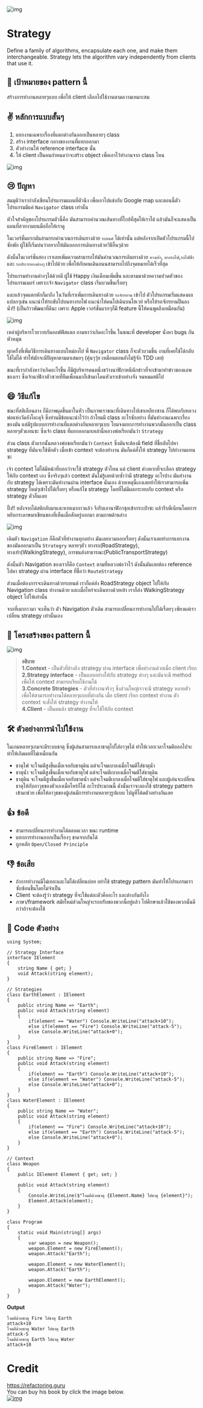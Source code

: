 ![img](assets/strategy/strategy-mini.png)
# Strategy
Define a family of algorithms, encapsulate each one, and make them interchangeable. Strategy lets the algorithm vary independently from clients that use it.

## 🎯 เป้าหมายของ pattern นี้
สร้างการทำงานหลายๆแบบ เพื่อให้ client เลือกไปใช้งานตามความเหมาะสม

## ✌ หลักการแบบสั้นๆ
1. แยกงานเฉพาะเรื่องที่แตกต่างกันออกเป็นหลายๆ class
1. สร้าง interface กลางของงานที่แยกออกมา
1. ตัวทำงานให้ reference interface นั้น
1. ให้ client เป็นคนกำหนดว่าจะสร้าง object เพื่อเอาไว้ทำงานจาก class ไหน

![img](assets/strategy/strategy.png)

## 😢 ปัญหา
สมมุติว่าเรากำลังเขียนโปรแกรมแผนที่ตัวนึง เพื่อเอาไปแข่งกับ Google map และตอนนี้ตัวโปรแกรมมีแค่ `Navigator` class เท่านั้น

หัวใจสำคัญของโปรแกรมตัวนี้คือ มันสามารถคำนวณเส้นทางที่ใกล้ที่สุดให้เราได้ แล้วมันก็จะแสดงเป็นแผนที่สวยงามบนมือถือให้เราดู

ในเวอร์ชั่นแรกมันสามารถคำนวณการเดินทางด้วย `รถยนต์` ได้เท่านั้น แต่หลังจากเปิดตัวโปรแกรมนี้ไปซักพัก ผู้ใช้ก็เริ่มบ่นว่าอยากให้มันบอกการเดินทางด้วยวิธีอื่นๆด้วย

ดังนั้นในเวอร์ชั่นสอง เราเลยเพิ่มความสามารถให้มันคำนวณการเดินทางด้วย `ทางเท้า`, `ทางรถไฟ`,`รถไฟฟ้า` และ `รถประจำทางต่างๆ` เข้าไปด้วย เพื่อให้กับคนเดินถนนสามารถไปถึงจุดหมายได้เร็วที่สุด

โปรแกรมทำงานต่างๆได้ด้วยดี ผู้ใช้ Happy เงินเดือนเพิ่มขึ้น และตามมาด้วยความปวดหัวของโปรแกรมเมอร์ เพราะเจ้า `Navigator` class เริ่มบวมขึ้นเรื่อยๆ

และแล้วจุดแตกหักก็มาถึง ในวันที่เราเพิ่มการเดินทางด้วย `รถจักรยาน` เข้าไป ตัวโปรแกรมเริ่มแสดงผลแปลกๆเช่น แนะนำให้รถขับไปบนทางรถไฟ แนะนำให้คนไปเดินบนไฮเวย์ หรือให้รถจักรยานปั่นลงน้ำ!! (เป็นก้าวพัฒนาที่ดีนะ เพราะ Apple เวอร์ชั่นแรกๆก็มี feature นี้ให้คนพูดถึงเหมือนกัน)

![img](assets/strategy/problem.png)

เหล่าผู้บริหารโวยวายกันออฟฟิสแตก ถามหาว่าเกิดอะไรขึ้น ในขณะที่ developer นั่งหา bugs กันหัวหมุน

ทุกครั้งที่เพิ่มวิธีการเดินทางแบบใหม่ลงไป พี่ `Navigator` class ก็จะตัวบวมขึ้น งานที่เคยใช้ได้กลับใช้ไม่ได้ ทำให้มักจะมีปัญหาตามมาเสมอๆ (คุ้นๆวุ้ย เหมือนตอนยังไม่รู้จัก TDD เลย)

ขณะที่เรากำลังหาว่าเกิดอะไรขึ้น ก็มีผู้บริหารคนหนึ่งขว้างนาฬิกาหนีนักข่าวที่จะเข้ามาทำข่าวของแอพของเรา ซึ่งเจ้านาฬิกาตัวซวยที่ยืมเพื่อนมาก็เข้ามาโดนหัวเราเข้าอย่างจัง จนหมดสติไป

## 😄 วิธีแก้ไข
ขณะที่สติเลือนลาง ก็มีภาพผุดขึ้นมาในหัว เป็นภาพเราขณะที่เดินทางไปเขาเหลียงซาน ก็ได้พบกับหลวงพ่อแห่งวัดอังโคะคุจิ ซึ่งท่านมีข้อแนะนำไว้ว่า ถ้าโยมมี class อะไรซักอย่าง ที่มันทำงานเฉพาะเรื่องของมัน แต่มีรูปแบบการทำงานที่แตกต่างกันหลายๆแบบ โยมจงแยกการทำงานพวกนั้นออกเป็น class หลายๆตัวแทนซะ ซึ่งเจ้า class ที่แยกออกมาเหล่านี้หลวงพ่อเรียกมันว่า `Strategy`

ส่วน class ตัวแรกนั้นหลวงพ่อขอเรียกมันว่า `Context` ซึ่งมันจะต้องมี field ที่ชี้กลับไปหา strategy ที่มันจะใช้ซักตัว เมื่อเข้า context จะต้องทำงาน มันก็แค่สั่งให้ strategy ไปทำงานแทนซะ

เจ้า context ไม่ได้มีหน้าที่บอกว่าจะใช้ strategy ตัวไหน แต่ client ต่างหากที่จะเลือก strategy ให้กับ context เอง ซึ่งจริงๆแล้ว context มันไม่รู้เลยด้วยซ้ำว่ามี strategy อะไรบ้าง มันทำงานกับ strategy ได้เพราะมันทำงานผ่าน interface นั่นเอง ด้วยเหตุนี้เองเลยทำให้เราสามารถเพิ่ม strategy ใหม่ๆเข้าไปได้เรื่อยๆ หรือแก้ไข strategy โดยที่ไม่มีผลกระทบกับ context หรือ strategy ตัวอื่นเลย

ปิ้ง!! หลังจากได้สติกลับมาและหายเมากาวแล้ว จึงรีบเอานาฬิกาซุกเข้ากระเป๋าซะ แล้วรีบตีเนียนโดยการหยิบกระดาษมาเขียนของที่เห็นเมื่อสักครู่ออกมา ตามภาพด้านล่าง

![img](assets/strategy/solution.png)

เดิมตัว `Navigation` ก็คือตัวที่ทำงานทุกอย่าง มันเลยบวมออกเรื่อยๆ ดังนั้นเราเลยทำการแยกงานของมันออกมาเป็น `Strategry` หลายๆตัว ทางรถ(RoadStrategy), ทางเท้า(WalkingStrategy), การขนส่งสาธารณะ(PublicTransportStrategy)

ดังนั้นตัว Navigation ของเราก็คือ `Context` ตามที่หลวงพ่อว่าไว้ ดังนั้นมันเลยต้อง reference ไปหา strategy ผ่าน interface ที่ชื่อว่า `RouteStrategy`

ส่วนเมื่อต้องการจะเดินทางด้วยรถยนต์ เราก็แค่ส่ง RoadStrategy object ไปให้กับ Navigation class ทำงานด้วย และเมื่อไหร่จะเดินทางด้วยเท้า เราก็ส่ง WalkingStrategy object ไปให้เท่านั้น

จากที่เมากาวมา จะเห็นว่า ตัว Navigation ตัวเดิม สามารถเปลี่ยนการทำงานไปได้เรื่อยๆ เพียงแค่เราเปลี่ยน strategy เท่านั้นเอง

## 📌 โครงสร้างของ pattern นี้
![img](assets/strategy/structure-indexed.png)

> **อธิบาย**  
**1.Context** - เป็นตัวที่อ้างถึง strategy ผ่าน interface เพื่อทำงานด้วยเมื่อ client เรียก  
**2.Strategy interface** - เป็นแบบอย่างให้กับ strategy ต่างๆ และมันจะมี method เพื่อให้ context สามารถเรียกใช้งานได้  
**3.Concrete Strategies** - ตัวที่ทำงานจริงๆ ซึ่งส่วนใหญ่เราจะมี strategy หลายตัว เพื่อให้สามารถทำงานได้หลายๆแบบที่ต่างกัน เมื่อ client เรียก context ทำงาน ตัว context จะสั่งให้ strategy ทำงานให้  
**4.Client** - เป็นคนส่ง strategy ที่จะใช้ให้กับ context

## 🛠 ตัวอย่างการนำไปใช้งาน
ในเกมหลายๆเกมจะมีระบบธาตุ ซึ่งผู้เล่นสามารถเอาธาตุไปใส่อาวุธได้ ทำให้เวลาเวลาโจมตีออกไปจะทำให้เกิดผลที่ไม่เหมือนกัน
* ธาตุไฟ จะโจมตีสูงขึ้นเมื่อเจอกับธาตุดิน แต่จะโจมเบาลงเมื่อโจมตีใส่ธาตุน้ำ
* ธาตุน้ำ จะโจมตีสูงขึ้นเมื่อเจอกับธาตุไฟ แต่จะโจมตีเบาลงเมื่อโจมตีใส่ธาตุดิน
* ธาตุดิน จะโจมตีสูงขึ้นเมื่อเจอกับธาตน้ำ แต่จะโจมตีเบาลงเมื่อโจมตีใส่ธาตุไฟ
และผู้เล่นจะเปลี่ยนธาตุให้กับอาวุธของตัวเองเมื่อไหร่ก็ได้ อะไรประมาณนี้ ดังนั้นเราจะลองใช้ strategy pattern เข้ามาช่วย เพื่อให้อาวุธของผู้เล่นมีการทำงานหลายๆรูปแบบ ไปดูที่โค้ดตัวอย่างกันเลย

## 👍 ข้อดี
* สามารถเปลี่ยนการทำงานได้ตลอดเวลา ขณะ runtime
* แยกการทำงานออกเป็นเรื่องๆ ขาดจากกันได้
* ถูกหลัก `Open/Closed Principle`

## 👎 ข้อเสีย
* ถ้าการทำงานมีไม่เยอะและไม่ได้เปลี่ยนบ่อย อย่าใช้ strategy pattern มันทำให้โปรแกรมเราซับซ้อนขึ้นโดยไม่จำเป็น
* Client จะต้องรู้ว่า strategy ที่จะใช้แต่ละตัวคืออะไร และต่างกันยังไง
* ภาษา/framework สมัยใหม่ส่วนใหญ่จะรอบรับของพวกนี้อยู่แล้ว ไปศึกษาแล้วใช้ของพวกนั้นดีกว่าถ้าจะต้องใช้

## ‍‍📝 Code ตัวอย่าง
```
using System;

// Strategy Interface
interface IElement
{
    string Name { get; }
    void Attack(string element);
}

// Strategies
class EarthElement : IElement
{
    public string Name => "Earth";
    public void Attack(string element)
    {
        if(element == "Water") Console.WriteLine("attack+10");
        else if(element == "Fire") Console.WriteLine("attack-5");
        else Console.WriteLine("attack+0");
    }
}
class FireElement : IElement
{
    public string Name => "Fire";
    public void Attack(string element)
    {
        if(element == "Earth") Console.WriteLine("attack+10");
        else if(element == "Water") Console.WriteLine("attack-5");
        else Console.WriteLine("attack+0");
    }
}
class WaterElement : IElement
{
    public string Name => "Water";
    public void Attack(string element)
    {
        if(element == "Fire") Console.WriteLine("attack+10");
        else if(element == "Earth") Console.WriteLine("attack-5");
        else Console.WriteLine("attack+0");
    }
}

// Context
class Weapon
{
    public IElement Element { get; set; }

    public void Attack(string element)
    {
        Console.WriteLine($"โจมตีด้วยธาตุ {Element.Name} ใส่ธาตุ {element}");
        Element.Attack(element);
    }
}

class Program
{
    static void Main(string[] args)
    {
        var weapon = new Weapon();
        weapon.Element = new FireElement();
        weapon.Attack("Earth");

        weapon.Element = new WaterElement();
        weapon.Attack("Earth");

        weapon.Element = new EarthElement();
        weapon.Attack("Water");
    }
}
```

**Output**
```
โจมตีด้วยธาตุ Fire ใส่ธาตุ Earth
attack+10
โจมตีด้วยธาตุ Water ใส่ธาตุ Earth
attack-5
โจมตีด้วยธาตุ Earth ใส่ธาตุ Water
attack+10
```

# Credit
https://refactoring.guru  
You can buy his book by click the image below.  
[![img](https://refactoring.guru/images/patterns/book/web-cover-en.png)](https://refactoring.guru/design-patterns/book#buy-now)  